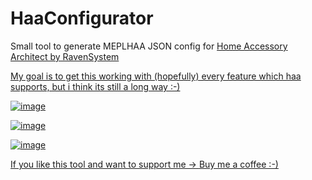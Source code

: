 # HaaConfigurator
Small tool to generate MEPLHAA JSON config for <a href="https://github.com/RavenSystem/esp-homekit-devices">Home Accessory Architect by RavenSystem

My goal is to get this working with (hopefully) every feature which haa supports, but i think its still a long way :-)

![image](https://user-images.githubusercontent.com/46553509/236427687-a42f6cec-04ea-44dc-a5c1-619a83178912.png)

![image](https://user-images.githubusercontent.com/46553509/235885895-0402e6db-2abb-4906-b460-ae4f6446c7e6.png)

![image](https://user-images.githubusercontent.com/46553509/235885927-99e6f450-ac61-4ebe-b89e-b6a4952734ed.png)


If you like this tool and want to support me -> <a href="https://paypal.me/Bene2103Git?country.x=DE&locale.x=de_DE">Buy me a coffee :-)</a>

